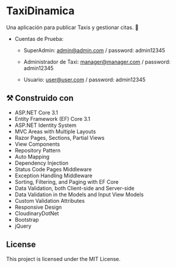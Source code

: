 # TaxiDinamica

Una aplicación para publicar Taxis y gestionar citas.  :calendar:

- Cuentas de Prueba:

  - SuperAdmin: admin@admin.com / password: admin12345

  - Administrador de Taxi: manager@manager.com / password: admin12345

  - Usuario: user@user.com / password: admin12345

## :hammer_and_pick: Construido con

- ASP.NET Core 3.1
- Entity Framework (EF) Core 3.1
- ASP.NET Identity System
- MVC Areas with Multiple Layouts
- Razor Pages, Sections, Partial Views
- View Components
- Repository Pattern
- Auto Мapping
- Dependency Injection
- Status Code Pages Middleware
- Exception Handling Middleware
- Sorting, Filtering, and Paging with EF Core
- Data Validation, both Client-side and Server-side
- Data Validation in the Models and Input View Models
- Custom Validation Attributes
- Responsive Design
- CloudinaryDotNet
- Bootstrap
- jQuery

## License

This project is licensed under the MIT License.